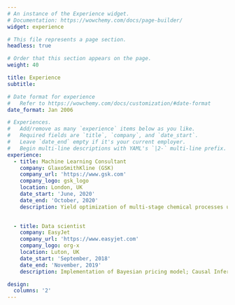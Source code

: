 ```yaml
---
# An instance of the Experience widget.
# Documentation: https://wowchemy.com/docs/page-builder/
widget: experience

# This file represents a page section.
headless: true

# Order that this section appears on the page.
weight: 40

title: Experience
subtitle:

# Date format for experience
#   Refer to https://wowchemy.com/docs/customization/#date-format
date_format: Jan 2006

# Experiences.
#   Add/remove as many `experience` items below as you like.
#   Required fields are `title`, `company`, and `date_start`.
#   Leave `date_end` empty if it's your current employer.
#   Begin multi-line descriptions with YAML's `|2-` multi-line prefix.
experience:
  - title: Machine Learning Consultant
    company: GlaxoSmithKline (GSK)
    company_url: 'https://www.gsk.com'
    company_logo: gsk_logo
    location: London, UK
    date_start: 'June, 2020'
    date_end: 'October, 2020'
    description: Yield optimization of multi-stage chemical processes used for medicine production via Machine Learning techniques.

        
  - title: Data scientist
    company: EasyJet
    company_url: 'https://www.easyjet.com'
    company_logo: org-x
    location: Luton, UK
    date_start: 'September, 2018'
    date_end: 'November, 2019'
    description: Implementation of Bayesian pricing model; Causal Inference using Machine Learning algorithms; Multi-Echelon Inventory optimization.

design:
  columns: '2'
---
```


